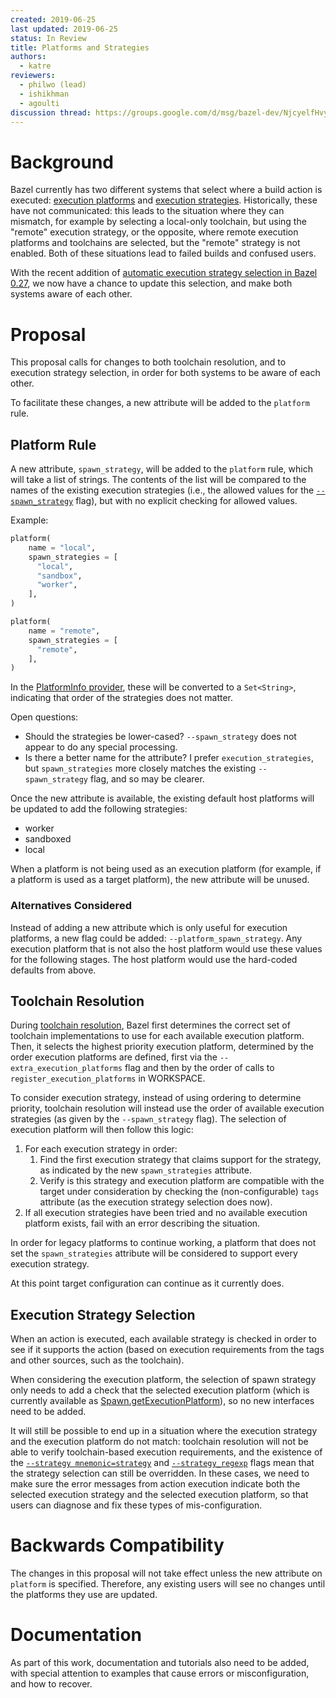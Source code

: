 ```yaml
---
created: 2019-06-25
last updated: 2019-06-25
status: In Review
title: Platforms and Strategies
authors:
  - katre
reviewers:
  - philwo (lead)
  - ishikhman
  - agoulti
discussion thread: https://groups.google.com/d/msg/bazel-dev/NjcyelfHvyA/n9Buk1mODQAJ
---
```


# Background

Bazel currently has two different systems that select where a build action is
executed: [execution
platforms](https://docs.bazel.build/versions/master/platforms.html) and
[execution
strategies](https://docs.bazel.build/versions/master/user-manual.html#strategy-options).
Historically, these have not communicated: this leads to the situation where
they can mismatch, for example by selecting a local-only toolchain, but using
the "remote" execution strategy, or the opposite, where remote execution
platforms and toolchains are selected, but the "remote" strategy is not enabled.
Both of these situations lead to failed builds and confused users.

With the recent addition of [automatic execution strategy selection in Bazel
0.27](https://blog.bazel.build/2019/06/19/list-strategy.html), we now have a
chance to update this selection, and make both systems aware of each other.

# Proposal

This proposal calls for changes to both toolchain resolution, and to execution
strategy selection, in order for both systems to be aware of each other.

To facilitate these changes, a new attribute will be added to the `platform`
rule.

## Platform Rule

A new attribute, `spawn_strategy`, will be added to the `platform` rule, which
will take a list of strings. The contents of the list will be compared to the
names of the existing execution strategies (i.e., the allowed values for the
[`--spawn_strategy`](https://docs.bazel.build/versions/master/user-manual.html#flag--spawn_strategy)
flag), but with no explicit checking for allowed values.

Example:
```py
platform(
    name = "local",
    spawn_strategies = [
      "local",
      "sandbox",
      "worker",
    ],
)

platform(
    name = "remote",
    spawn_strategies = [
      "remote",
    ],
)
```

In the [PlatformInfo
provider](https://docs.bazel.build/versions/master/skylark/lib/PlatformInfo.html),
these will be converted to a `Set<String>`, indicating that order of the
strategies does not matter.

Open questions:
-  Should the strategies be lower-cased? `--spawn_strategy` does not appear to
   do any special processing.
-  Is there a better name for the attribute? I prefer `execution_strategies`,
   but `spawn_strategies` more closely matches the existing `--spawn_strategy`
   flag, and so may be clearer.

Once the new attribute is available, the existing default host platforms will be
updated to add the following strategies:
-  worker
-  sandboxed
-  local

When a platform is not being used as an execution platform (for example, if a
platform is used as a target platform), the new attribute will be unused.

### Alternatives Considered

Instead of adding a new attribute which is only useful for execution platforms,
a new flag could be added: `--platform_spawn_strategy`. Any execution platform
that is not also the host platform would use these values for the following
stages. The host platform would use the hard-coded defaults from above.

## Toolchain Resolution

During [toolchain
resolution](https://docs.bazel.build/versions/master/toolchains.html#toolchain-resolution),
Bazel first determines the correct set of toolchain implementations to use for
each available execution platform. Then, it selects the highest priority
execution platform, determined by the order execution platforms are defined,
first via the `--extra_execution_platforms` flag and then by the order of calls
to `register_execution_platforms` in WORKSPACE.

To consider execution strategy, instead of using ordering to determine priority,
toolchain resolution will instead use the order of available execution
strategies (as given by the `--spawn_strategy` flag). The selection of execution
platform will then follow this logic:

1. For each execution strategy in order:
   1. Find the first execution strategy that claims support for the strategy, as
      indicated by the new `spawn_strategies` attribute.
   2. Verify is this strategy and execution platform are compatible with the
      target under consideration by checking the (non-configurable) `tags`
      attribute (as the execution strategy selection does now).
2. If all execution strategies have been tried and no available execution
   platform exists, fail with an error describing the situation.

In order for legacy platforms to continue working, a platform that does not set
the `spawn_strategies` attribute will be considered to support every execution
strategy.

At this point target configuration can continue as it currently does.

## Execution Strategy Selection

When an action is executed, each available strategy is checked in order to see
if it supports the action (based on execution requirements from the tags and
other sources, such as the toolchain).

When considering the execution platform, the selection of spawn strategy only
needs to add a check that the selected execution platform (which is currently
available as
[Spawn.getExecutionPlatform](https://source.bazel.build/bazel/+/master:src/main/java/com/google/devtools/build/lib/actions/BaseSpawn.java;l=155?q=BaseSpawn)),
so no new interfaces need to be added.

It will still be possible to end up in a situation where the execution strategy
and the execution platform do not match: toolchain resolution will not be able
to verify toolchain-based execution requirements, and the existence of the
[`--strategy
mnemonic=strategy`](https://docs.bazel.build/versions/master/user-manual.html#flag--strategy)
and
[`--strategy_regexp`](https://docs.bazel.build/versions/master/user-manual.html#flag--strategy_regexp)
flags mean that the strategy selection can still be overridden. In these cases,
we need to make sure the error messages from action execution indicate both the
selected execution strategy and the selected execution platform, so that users
can diagnose and fix these types of mis-configuration.

# Backwards Compatibility

The changes in this proposal will not take effect unless the new attribute on
`platform` is specified. Therefore, any existing users will see no changes until
the platforms they use are updated.

# Documentation

As part of this work, documentation and tutorials also need to be added, with
special attention to examples that cause errors or misconfiguration, and how to
recover.
